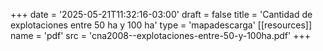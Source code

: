 +++
date = '2025-05-21T11:32:16-03:00'
draft = false
title = 'Cantidad de explotaciones entre 50 ha y 100 ha'
type = 'mapadescarga'
[[resources]]
    name = 'pdf'
    src = 'cna2008--explotaciones-entre-50-y-100ha.pdf'
+++

